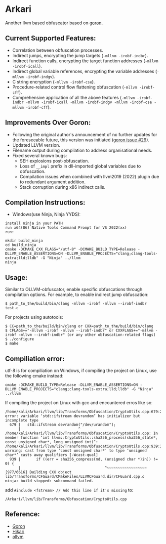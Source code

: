 # Arkari
Another llvm based obfuscator based on [goron](https://github.com/amimo/goron).

## Current Supported Features:
- Correlation between obfuscation processes.
- Indirect jumps, encrypting the jump targets (`-mllvm -irobf-indbr`).
- Indirect function calls, encrypting the target function addresses (`-mllvm -irobf-icall`).
- Indirect global variable references, encrypting the variable addresses (`-mllvm -irobf-indgv`).
- C string encryption (`-mllvm -irobf-cse`).
- Procedure-related control flow flattening obfuscation (`-mllvm -irobf-cff`).
- Comprehensive application of all the above features (`-mllvm -irobf-indbr -mllvm -irobf-icall -mllvm -irobf-indgv -mllvm -irobf-cse -mllvm -irobf-cff`).


## Improvements Over Goron:
- Following the original author's announcement of no further updates for the foreseeable future, this version was initiated ([goron issue #29](https://github.com/amimo/goron/issues/29)).
- Updated LLVM version.
- Filename output during compilation to address organisational needs.
- Fixed several known bugs:
  - SEH explosions post-obfuscation.
  - Loss of `__impl` prefix in dll-imported global variables due to obfuscation.
  - Compilation issues when combined with llvm2019 (2022) plugin due to redundant argument addition.
  - Stack corruption during x86 indirect calls.
    
## Compilation Instructions:

 - Windows(use Ninja, Ninja YYDS):
```
install ninja in your PATH
run x64(86) Native Tools Command Prompt for VS 2022(xx)
run:

mkdir build_ninja
cd build_ninja
cmake -DCMAKE_CXX_FLAGS="/utf-8" -DCMAKE_BUILD_TYPE=Release -DLLVM_ENABLE_ASSERTIONS=ON -DLLVM_ENABLE_PROJECTS="clang;clang-tools-extra;lld;lldb" -G "Ninja" ../llvm
ninja

```

## Usage:

Similar to OLLVM-obfuscator, enable specific obfuscations through compilation options. For example, to enable indirect jump obfuscation:

```
$ path_to_the/build/bin/clang -mllvm -irobf -mllvm --irobf-indbr test.c
```
For projects using autotools:
```
$ CC=path_to_the/build/bin/clang or CXX=path_to_the/build/bin/clang
$ CFLAGS+="-mllvm -irobf -mllvm --irobf-indbr" or CXXFLAGS+="-mllvm -irobf -mllvm --irobf-indbr" (or any other obfuscation-related flags)
$ ./configure
$ make
```
## Compiliation error:
utf-8 is for compiliation on Windows, if compiling the project on Linux, use the following cmake instead:
```
cmake -DCMAKE_BUILD_TYPE=Release -DLLVM_ENABLE_ASSERTIONS=ON -DLLVM_ENABLE_PROJECTS="clang;clang-tools-extra;lld;lldb" -G "Ninja" ../llvm
```

If compiling the project on Linux with gcc and encountered erros like so: 
```
/home/kali/Arkari/llvm/lib/Transforms/Obfuscation/CryptoUtils.cpp:679:26: error: variable ‘std::ifstream devrandom’ has initializer but incomplete type
  679 |   std::ifstream devrandom("/dev/urandom");
      |                          ^
/home/kali/Arkari/llvm/lib/Transforms/Obfuscation/CryptoUtils.cpp: In member function ‘int llvm::CryptoUtils::sha256_process(sha256_state*, const unsigned char*, long unsigned int)’:
/home/kali/Arkari/llvm/lib/Transforms/Obfuscation/CryptoUtils.cpp:939:38: warning: cast from type ‘const unsigned char*’ to type ‘unsigned char*’ casts away qualifiers [-Wcast-qual]
  939 |       if ((err = sha256_compress(md, (unsigned char *)in)) != 0) {
      |                                      ^~~~~~~~~~~~~~~~~~~
[977/6616] Building CXX object lib/Transforms/CFGuard/CMakeFiles/LLVMCFGuard.dir/CFGuard.cpp.o
ninja: build stopped: subcommand failed.
```
add ```#include <fstream> // Add this line if it's missing``` to: 
```
/Arkari/llvm/lib/Transforms/Obfuscation/CryptoUtils.cpp
```

## Reference:
+ [Goron](https://github.com/amimo/goron)
+ [Hikari](https://github.com/HikariObfuscator/Hikari)
+ [ollvm](https://github.com/obfuscator-llvm/obfuscator)
